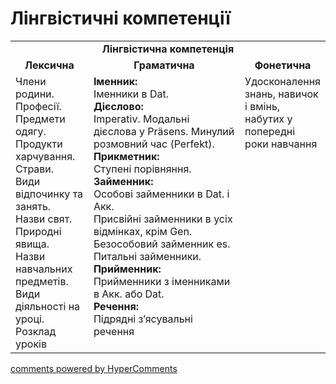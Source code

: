 <div id="hypercomments_widget" class="js-hypercomments-widget invisible"></div>

# Лінгвістичні компетенції


<table>
  <tr>
    <td align="center" colspan="3"><b>Лінгвістична компетенція</b></td>
  </tr>
            <tr>
                <td align="center"><b>Лексична</b></td>
                <td align="center"><b>Граматична</b></td>
                <td align="center"><b>Фонетична</b></td>
            </tr>
            <tr>
                <td width="25%" style="vertical-align:top !important;">
Члени родини.<br>
Професії.<br>
Предмети одягу.<br>
Продукти харчування.<br>
Страви.<br>
Види відпочинку та занять.<br>
Назви свят. <br>
Природні явища. <br>
Назви навчальних предметів. <br>
Види діяльності на уроці.<br>
Розклад уроків</td>
<td width="50%" style="vertical-align:top !important;">
<b>Іменник:</b><br>
Іменники в Dat.<br>
<b>Дієслово:</b><br>
Imperativ. Модальні дієслова у Präsens. Минулий розмовний час (Perfekt).<br>
<b>Прикметник:</b><br>
Ступені порівняння.<br>
<b>Займенник:</b><br>
Особові займенники в Dat. i Акк.<br>
Присвійні займенники в усіх відмінках, крім Gen. Безособовий займенник es. Питальні займенники.<br>
<b>Прийменник:</b><br>
Прийменники з іменниками в Акк. або Dat.<br>
<b>Речення:</b><br>
Підрядні з’ясувальні речення
</td>
<td width="25%" style="vertical-align:top !important;">Удосконалення знань, навичок і вмінь, набутих у попередні роки навчання</td>
            </tr>
</table>

<div class="js-hypercomments-container">
    <a href="http://hypercomments.com" class="hc-link" title="comments widget">comments powered by HyperComments</a>
</div>